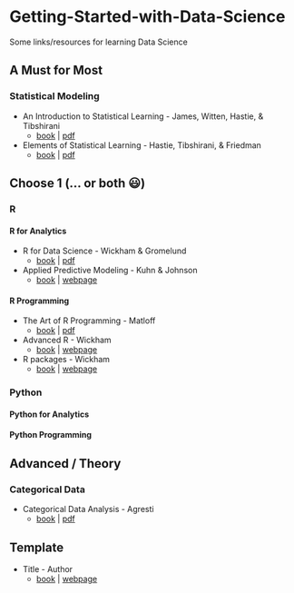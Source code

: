# Getting-Started-with-Data-Science
Some links/resources for learning Data Science


## A Must for Most

### Statistical Modeling

- An Introduction to Statistical Learning - James, Witten, Hastie, & Tibshirani
    + [book](http://amzn.com/1461471370) | [pdf](http://www-bcf.usc.edu/~gareth/ISL/ISLR%20First%20Printing.pdf)
- Elements of Statistical Learning - Hastie, Tibshirani, & Friedman
    + [book](http://amzn.com/0387848576) | [pdf](https://statweb.stanford.edu/~tibs/ElemStatLearn/printings/ESLII_print10.pdf)

## Choose 1 (... or both :smiley:)

### R

#### R for Analytics

- R for Data Science - Wickham & Gromelund
    + [book](http://amzn.com/1491910399) | [pdf](http://r4ds.had.co.nz/)
- Applied Predictive Modeling - Kuhn & Johnson
    + [book](http://amzn.com/1461468485) | [webpage](http://appliedpredictivemodeling.com/)

#### R Programming

- The Art of R Programming - Matloff
    + [book](http://amzn.com/1593273843) | [pdf](http://www.atmos.albany.edu/facstaff/timm/ATM315spring14/R/The%20Art%20of%20R%20Programming.pdf)
- Advanced R - Wickham
    + [book](http://amzn.com/1466586966) | [webpage](http://adv-r.had.co.nz/)
- R packages - Wickham
    + [book](http://amzn.com/1491910593) | [webpage](http://r-pkgs.had.co.nz/)
    
### Python

#### Python for Analytics

#### Python Programming

## Advanced / Theory

### Categorical Data
- Categorical Data Analysis - Agresti
    + [book](http://amzn.com/0470463635) | [pdf](https://mathdept.iut.ac.ir/sites/mathdept.iut.ac.ir/files/AGRESTI.PDF)


## Template
- Title - Author
    + [book](http://amzn.com/) | [webpage]()

